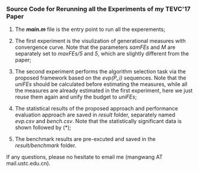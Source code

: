 ### Source Code for Rerunning all the Experiments of my TEVC'17 Paper ###


1. The **_main.m_** file is the entry point to run all the experements;

2. The first experiment is the visulization of generational measures with convergence curve. Note that the parameters _samFEs_ and _M_ are separately set to _maxFEs/5_ and _5_, which are slightly different from the paper;

3. The second experiment performs the algorithm selection task via the proposed framework based on the _evp(P_i)_ sequences. Note that the _uniFEs_ should be calculated before estimating the measures, while all the measures are already estimated in the first experiment, here we just reuse them again and unify the budget to _uniFEs_;

4. The statistical results of the proposed approach and performance evaluation approach are saved in _result_ folder, separately named _evp.csv_ and _bench.csv_. Note that the statistically significant data is shown followed by (*);

5. The benchmark results are pre-excuted and saved in the _result/benchmark_ folder.

If any questions, please no hesitate to email me (mangwang AT mail.ustc.edu.cn).